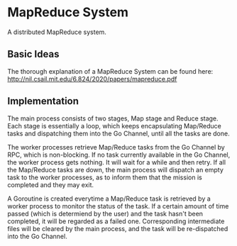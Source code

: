 # MapReduce System

A distributed MapReduce system.

## Basic Ideas

The thorough explanation of a MapReduce System can be found here:
http://nil.csail.mit.edu/6.824/2020/papers/mapreduce.pdf

## Implementation

The main process consists of two stages, Map stage and Reduce stage. Each stage is essentially a loop, which keeps encapsulating Map/Reduce tasks and dispatching them into the Go Channel, until all the tasks are done.

The worker processes retrieve Map/Reduce tasks from the Go Channel by RPC, which is non-blocking. If no task currently available in the Go Channel, the worker process gets nothing. It will wait for a while and then retry. If all the Map/Reduce tasks are down, the main process will dispatch an empty task to the worker processes, as to inform them that the mission is completed and they may exit.

A Goroutine is created everytime a Map/Reduce task is retrieved by a worker process to monitor the status of the task. If a certain amount of time passed (which is determiend by the user) and the task hasn't been completed, it will be regarded as a failed one. Corresponding intermediate files will be cleared by the main process, and the task will be re-dispatched into the Go Channel.
